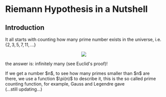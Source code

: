 # Riemann Hypothesis in a Nutshell

## Introduction
It all starts with counting how many prime number exists in the universe, i.e. $\{ 2, 3, 5, 7, 11, ... \}$
<br/>
<p align="center"> 
<img src="https://user-images.githubusercontent.com/66701331/183228555-2b5ae855-09f6-41ae-8bc3-1329247683b8.png">
<p/>
the answer is: infinitely many (see Euclid's proof)!
<p/>
If we get a number $n$, to see how many primes smaller than $n$ are there, we use a function $\pi(n)$ to describe it, this is the so called prime counting function, for example, Gauss and Legendre gave
<br/>
(...still updating...)
